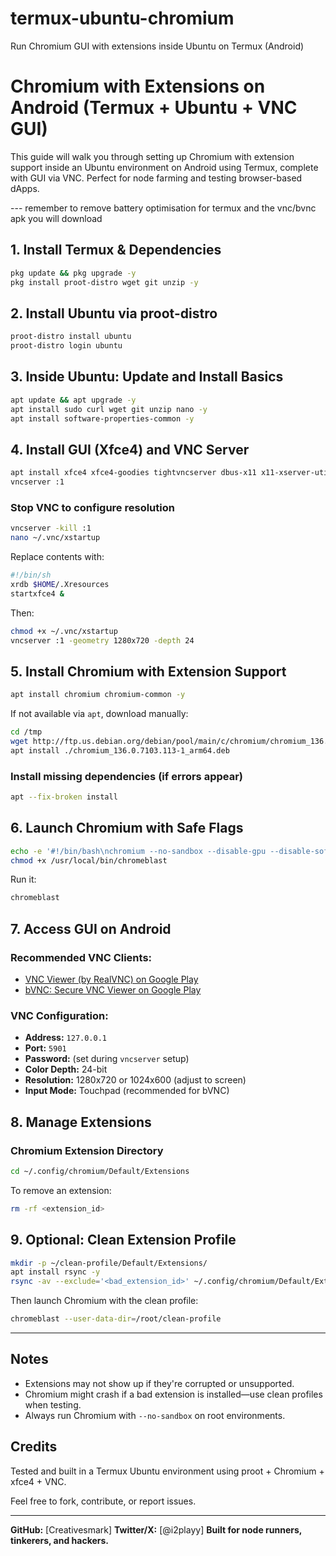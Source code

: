 # termux-ubuntu-chromium
Run Chromium GUI with extensions inside Ubuntu on Termux (Android)
# Chromium with Extensions on Android (Termux + Ubuntu + VNC GUI)

This guide will walk you through setting up Chromium with extension support inside an Ubuntu environment on Android using Termux, complete with GUI via VNC. Perfect for node farming and testing browser-based dApps.

--- remember to remove battery optimisation for termux and the vnc/bvnc apk you will download 

## 1. Install Termux & Dependencies

```bash
pkg update && pkg upgrade -y
pkg install proot-distro wget git unzip -y
```

## 2. Install Ubuntu via proot-distro

```bash
proot-distro install ubuntu
proot-distro login ubuntu
```

## 3. Inside Ubuntu: Update and Install Basics

```bash
apt update && apt upgrade -y
apt install sudo curl wget git unzip nano -y
apt install software-properties-common -y
```

## 4. Install GUI (Xfce4) and VNC Server

```bash
apt install xfce4 xfce4-goodies tightvncserver dbus-x11 x11-xserver-utils -y
vncserver :1
```

### Stop VNC to configure resolution

```bash
vncserver -kill :1
nano ~/.vnc/xstartup
```

Replace contents with:

```bash
#!/bin/sh
xrdb $HOME/.Xresources
startxfce4 &
```

Then:

```bash
chmod +x ~/.vnc/xstartup
vncserver :1 -geometry 1280x720 -depth 24
```

## 5. Install Chromium with Extension Support

```bash
apt install chromium chromium-common -y
```

If not available via `apt`, download manually:

```bash
cd /tmp
wget http://ftp.us.debian.org/debian/pool/main/c/chromium/chromium_136.0.7103.113-1_arm64.deb
apt install ./chromium_136.0.7103.113-1_arm64.deb
```

### Install missing dependencies (if errors appear)

```bash
apt --fix-broken install
```

## 6. Launch Chromium with Safe Flags

```bash
echo -e '#!/bin/bash\nchromium --no-sandbox --disable-gpu --disable-software-rasterizer --password-store=basic --disable-features=UseOzonePlatform' > /usr/local/bin/chromeblast
chmod +x /usr/local/bin/chromeblast
```

Run it:

```bash
chromeblast
```

## 7. Access GUI on Android

### Recommended VNC Clients:

* [VNC Viewer (by RealVNC) on Google Play](https://play.google.com/store/apps/details?id=com.realvnc.viewer.android)
* [bVNC: Secure VNC Viewer on Google Play](https://play.google.com/store/apps/details?id=com.iiordanov.freebVNC)

### VNC Configuration:

* **Address:** `127.0.0.1`
* **Port:** `5901`
* **Password:** (set during `vncserver` setup)
* **Color Depth:** 24-bit
* **Resolution:** 1280x720 or 1024x600 (adjust to screen)
* **Input Mode:** Touchpad (recommended for bVNC)

## 8. Manage Extensions

### Chromium Extension Directory

```bash
cd ~/.config/chromium/Default/Extensions
```

To remove an extension:

```bash
rm -rf <extension_id>
```

## 9. Optional: Clean Extension Profile

```bash
mkdir -p ~/clean-profile/Default/Extensions/
apt install rsync -y
rsync -av --exclude='<bad_extension_id>' ~/.config/chromium/Default/Extensions/ ~/clean-profile/Default/Extensions/
```

Then launch Chromium with the clean profile:

```bash
chromeblast --user-data-dir=/root/clean-profile
```

---

## Notes

* Extensions may not show up if they're corrupted or unsupported.
* Chromium might crash if a bad extension is installed—use clean profiles when testing.
* Always run Chromium with `--no-sandbox` on root environments.

## Credits

Tested and built in a Termux Ubuntu environment using proot + Chromium + xfce4 + VNC.

Feel free to fork, contribute, or report issues.

---

**GitHub:** \[Creativesmark]
**Twitter/X:** \[@i2playy]
**Built for node runners, tinkerers, and hackers.**
